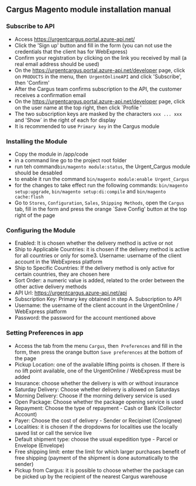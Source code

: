 ## Cargus Magento module installation manual

### Subscribe to API

- Access https://urgentcargus.portal.azure-api.net/
- Click the 'Sign up' button and fill in the form (you can not use the credentials that the client has for WebExpress)
- Confirm your registration by clicking on the link you received by mail (a real email address should be used)
- On the https://urgentcargus.portal.azure-api.net/developer page, click on `PRODUCTS` in the menu, then`
   UrgentOnlineAPI` and click 'Subscribe', then 'Confirm'
- After the Cargus team confirms subscription to the API, the customer receives a confirmation email
- On the https://urgentcargus.portal.azure-api.net/developer page, click on the user name at the top right, then click
   `Profile '
- The two subscription keys are masked by the characters `xxx ... xxx` and 'Show` in the right of each for display
- It is recommended to use `Primary key` in the Cargus module
   
### Installing the Module

- Copy the module in /app/code
- in a command line go to the project root folder
- run teh command`bin/magento module:status`, the Urgent_Cargus module should be desabled
- to enable it run the command `bin/magento module:enable Urgent_Cargus`
- for the changes to take effect run the following commands: `bin/magento setup:upgrade`, `bin/magento setup:di:compile` and `bin/magento cache:flush`
- Go to `Stores`, `Configuration`, `Sales`, `Shipping Methods`, open the `Cargus` tab, fill in the form and press the orange `Save Config' button at the top right of the page

### Configuring the Module
- Enabled: It is chosen whether the delivery method is active or not
- Ship to Applicable Countries: it is chosen if the delivery method is active for all countries or only for some3. Username: username of the client account in the WebExpress platform
- Ship to Specific Countries: If the delivery method is only active for certain countries, they are chosen here
- Sort Order: a numeric value is added, related to the order between the other active delivery methods
- API Url: https://urgentcargus.azure-api.net/api
- Subscription Key: Primary key obtained in step A. Subscription to API
- Username: the username of the client account in the UrgentOnline / WebExpress platform
- Password: the password for the account mentioned above

### Setting Preferences in app

- Access the tab from the menu `Cargus`, then` Preferences` and fill in the form, then press the orange button `Save preferences` at the bottom of the page
- Pickup Location: one of the available lifting points is chosen. If there is no lift point available, one of the UrgentOnline / WebExpress must be added
- Insurance: choose whether the delivery is with or without insurance
- Saturday Delivery: Choose whether delivery is allowed on Saturdays
- Morning Delivery: Choose if the morning delivery service is used
- Open Package: Choose whether the package opening service is used
- Repayment: Choose the type of repayment - Cash or Bank (Collector Account)
- Payer: Choose the cost of delivery - Sender or Recipinet (Consignee)
- Localities: it is chosen if the dropdowns for localities use the locally saved list or call the service live
- Default shipment type: choose the usual expedition type - Parcel or Envelope (Envelope)
- Free shipping limit: enter the limit for which larger purchases benefit of free shipping (payment of the shipment is
    done automatically to the sender)
- Pickup from Cargus: it is possible to choose whether the package can be picked up by the recipient of the
    nearest Cargus warehouse
